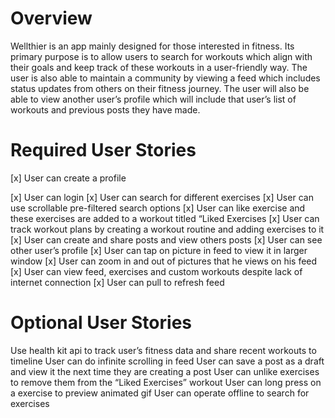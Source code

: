 # Overview

Wellthier is an app mainly designed for those interested in fitness. Its primary purpose is to allow users to search for workouts which align with their goals and keep track of these workouts in a user-friendly way. The user is also able to maintain a community by viewing a feed which includes status updates from others on their fitness journey. The user will also be able to view another user’s profile which will include that user’s list of workouts and previous posts they have made. 

# Required User Stories
[x] User can create a profile

[x] User can login
[x] User can search for different exercises
[x] User can use scrollable pre-filtered search options
[x] User can like exercise and these exercises are added to a workout titled “Liked Exercises
[x] User can track workout plans by creating a workout routine and adding exercises to it
[x] User can create and share posts and view others posts
[x] User can see other user’s profile
[x] User can tap on picture in feed to view it in larger window
[x] User can zoom in and out of pictures that he views on his feed
[x] User can view feed, exercises and custom workouts despite lack of internet connection
[x] User can pull to refresh feed

# Optional User Stories
Use health kit api to track user’s fitness data and share recent workouts to timeline
User can do infinite scrolling in feed
User can save a post as a draft and view it the next time they are creating a post
User can unlike exercises to remove them from the “Liked Exercises” workout
User can long press on a exercise to preview animated gif
User can operate offline to search for exercises 

